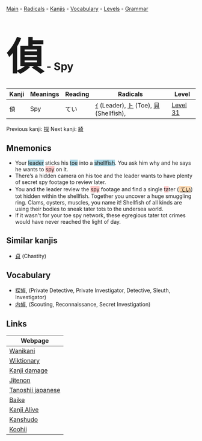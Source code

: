 <style> bigfont {font-size: 100px}</style>
[Main](../index.md) -
[Radicals](../radicals.md) -
[Kanjis](../kanjis.md) -
[Vocabulary](../vocabulary.md) -
[Levels](../levels.md) -
[Grammar](../grammar.md)
# <bigfont> 偵</bigfont> - Spy 

| Kanji | Meanings | Reading | Radicals | Level |
| --- | --- | --- | --- | --- |
| 偵 | Spy | てい | [ｲ](../radicals/ｲ.md) (Leader), [ト](../radicals/ト.md) (Toe), [貝](../radicals/貝.md) (Shellfish),  | [Level 31](../levels/wk_level31.md) |

Previous kanji: [探](探.md) Next kanji: [綺](綺.md) 

## Mnemonics
 * Your <span style="background-color:#ADD8E6"> leader</span> sticks his <span style="background-color:#ADD8E6"> toe</span> into a <span style="background-color:#ADD8E6"> shellfish</span>. You ask him why and he says he wants to <span style="background-color:#ffcccb"> spy</span> on it.
* There’s a hidden camera on his toe and the leader wants to have plenty of secret spy footage to review later.
* You and the leader review the <span style="background-color:#ffcccb"> spy</span> footage and find a single <span style="background-color:#ffcccb"> ta</span>ter (<span style="background-color:#fed8b1"> [てい](https://jisho.org/search/てい)</span>) tot hidden within the shellfish. Together you uncover a huge smuggling ring. Clams, oysters, muscles, you name it! Shellfish of all kinds are using their bodies to sneak tater tots to the undersea world.
* If it wasn't for your toe spy network, these egregious tater tot crimes would have never reached the light of day.


## Similar kanjis
 * [貞](貞.md) (Chastity)


## Vocabulary
 * [探偵](../vocabulary/偵.md), (Private Detective, Private Investigator, Detective, Sleuth, Investigator)
* [内偵](../vocabulary/偵.md), (Scouting, Reconnaissance, Secret Investigation)



## Links 

| Webpage |
| --- |
| [Wanikani          ](https://www.wanikani.com/kanji/偵) |
| [Wiktionary        ](https://en.wiktionary.org/wiki/偵) |
| [Kanji damage      ](http://www.kanjidamage.com/kanji/search?utf8=✓&q=偵) |
| [Jitenon           ](https://jitenon.com/kanji/偵) |
| [Tanoshii japanese ](https://www.tanoshiijapanese.com/dictionary/kanji.cfm?k=偵) |
| [Baike             ](https://baike.baidu.com/item/偵) |
| [Kanji Alive       ](https://app.kanjialive.com/偵) |
| [Kanshudo          ](https://www.kanshudo.com/searchmn?q=偵) |
| [Koohii            ](https://kanji.koohii.com/study/kanji/偵) |
